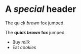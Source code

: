# A _special_ header

The quick _brown_ fox jumped.

The **quick _brown_ fox** jumped.

- Buy _milk_
- Eat _cookies_

